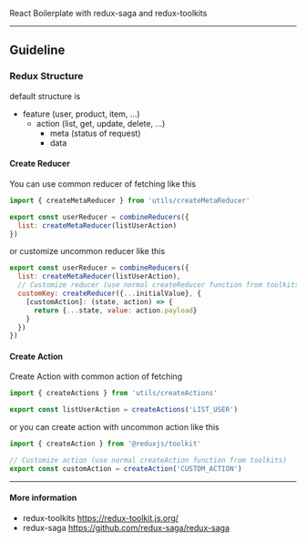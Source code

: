React Boilerplate with redux-saga and redux-toolkits

---

## Guideline

### Redux Structure
default structure is 
- feature (user, product, item, ...)
  - action (list, get, update, delete, ...)
    - meta (status of request)
    - data

#### Create Reducer
You can use common reducer of fetching like this
```js 
import { createMetaReducer } from 'utils/createMetaReducer'

export const userReducer = combineReducers({
  list: createMetaReducer(listUserAction)
})
```

or customize uncommon reducer like this
```js
export const userReducer = combineReducers({
  list: createMetaReducer(listUserAction),
  // Customize reducer (use normal createReducer function from toolkits)
  customKey: createReducer({...initialValue}, {
    [customAction]: (state, action) => {
      return {...state, value: action.payload}
    }
  })
})
```

#### Create Action
Create Action with common action of fetching
```js
import { createActions } from 'utils/createActions'

export const listUserAction = createActions('LIST_USER')
```

or you can create action with uncommon action like this
```js
import { createAction } from '@reduxjs/toolkit'

// Customize action (use normal createAction function from toolkits)
export const customAction = createAction('CUSTOM_ACTION')
```

---
#### More information
- redux-toolkits https://redux-toolkit.js.org/
- redux-saga https://github.com/redux-saga/redux-saga